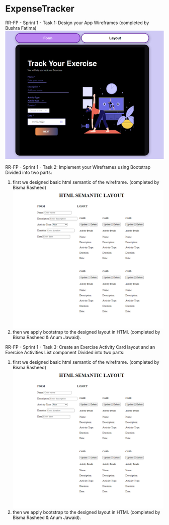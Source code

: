 # ExpenseTracker
RR-FP - Sprint 1 - Task 1: Design your App Wireframes (completed by Bushra Fatima)
![alt-text](https://github.com/Anumjawaid/ExpenseTracker/blob/main/wireframe/Screen-1.PNG)

RR-FP - Sprint 1 - Task 2: Implement your Wireframes using Bootstrap 
Divided into two parts:
1. first we designed basic html semantic of the wireframe. (completed by Bisma Rasheed)
![alt text](https://github.com/Anumjawaid/ExpenseTracker/blob/main/HTML-Semantic/htmlsemantic.PNG)
2. then we apply bootstrap to the designed layout in HTMl. (completed by Bisma Rasheed & Anum Jawaid).

RR-FP - Sprint 1 - Task 3: Create an Exercise Activity Card layout and an Exercise Activities List component
Divided into two parts:
1. first we designed basic html semantic of the wireframe. (completed by Bisma Rasheed)
![alt text](https://github.com/Anumjawaid/ExpenseTracker/blob/main/HTML-Semantic/htmlsemantic.PNG)
2. then we apply bootstrap to the designed layout in HTMl. (completed by Bisma Rasheed & Anum Jawaid).
